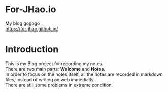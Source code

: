# For-JHao.io
My blog
gogogo</br>
<a>https://for-jhao.github.io/</a>

# Introduction 
This is my Blog project for recording my notes.</br>
There are two main parts: **Welcome** and **Notes**.</br>
In order to focus on the notes itself, all the notes are recorded in markdown files, instead of writing on web immediatly. </br>
There are still some problems in extreme condition.</br>
